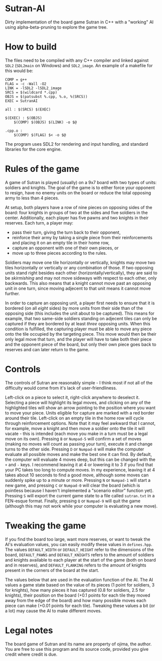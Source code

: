 # Sutran-AI
Dirty implementation of the board game Sutran in C++ with a "working" AI using alpha-beta-pruning to explore the game tree.

# How to build

The files need to be compiled with any C++ compiler and linked against `SDL2` (`SDL2main` on Windows) and `SDL2_image`. An example of a makefile for this would be:

    COMP = g++
    FLAG = -c -Wall -O2
    LINK = -lSDL2 -lSDL2_image
    SRCS = $(wildcard *.cpp)
    OBJS = $(patsubst %.cpp, %.o, %(SRCS))
    EXEC = SutranAI
    
    all : $(SRCS) $(EXEC)
    
    $(EXEC) : $(OBJS)
        $(COMP) $(OBJS) $(LINK) -o $@
    
    .cpp.o :
        $(COMP) $(FLAG) $< -o $@
 
 The program uses SDL2 for rendering and input handling, and standard libraries for the core engine.
 
 # Rules of the game
 
 A game of Sutran is played (usually) on a 9x7 board with two types of units: soldiers and knights. The goal of the game is to either force your opponent to resign, have no enemy units on the board or reduce the total opposing army to less than 4 pieces.
 
 At setup, both players have a row of nine pieces on opposing sides of the board: four knights in groups of two at the sides and five soldiers in the center. Additionally, each player has five pawns and two knights in their reserves. Each turn, a player may:
 
 - pass their turn, giving the turn back to their opponent,
 - reinforce their army by taking a single piece from their reinforcements and placing it on an empty tile in their home row,
 - capture an opponent with one of their own pieces, or
 - move up to three pieces according to the rules.

Soldiers may move one tile horizontally or vertically, knights may move two tiles horizontally or vertically or any combination of those. If two opposing units stand right besides each other (horizontally/vertically), they are said to be *skirmishing* and may not move sideways with respect to each other, only backwards. This also means that a knight cannot move past an opposing unit in one turn, since moving adjecent to that unit means it cannot move further.

In order to capture an opposing unit, a player first needs to ensure that it is bordered (on all _eight_ sides) by more units from their side than of the opposing side (this includes the unit about to be captured). This means for example, that two same-side soldiers standing on adjecent tiles can only be captured if they are bordered by at least _three_ opposing units. When this condition is fulfilled, the capturing player must be able to move any piece onto the tile occupied by the targeting piece. This move would then be their only legal move that turn, and the player will have to take both their piece and the opponent piece of the board, but only their own piece goes back to reserves and can later return to the game.

# Controls

The controls of Sutran are reasonably simple - I think most if not all of the difficulty would come from it's lack of user-friendliness.

Left-click on a piece to select it, right-click anywhere to deselect it. Selecting a piece will highlight its legal moves, and clicking on any of the highlighted tiles will show an arrow pointing to the position where you want to move your piece. Units eligible for capture are marked with a red border around their tile. Left-click on an empty tile in the home row will cycle through reinforcement options. Note that it may feel awkward that I cannot, for example, move a knight and then move a soldier onto the tile it will vacate - this is intended (each move you make in a turn must be a legal move on its own).
Pressing `B` or `Numpad-5` will confirm a set of moves (making no moves will count as passing your turn), execute it and change turns to the other side.
Pressing `D` or `Numpad-8` will make the computer evaluate all possible moves and make the best one it can find. By default, the computer will evaluate 4 moves deep, but this can be changed with the `+` and `-` keys. I recommend leaving it at 4 or lowering it to 3 if you find that your PC takes too long to compute moves. In my experience, leaving it at 4 takes about 10 seconds to find a good move, although some moves can suddenly spike up to a minute or more.
Pressing `N` or `Numpad-1` will start a new game, and pressing `C` or `Numpad-0` will clear the board (which is pointless because I haven't implemented a "scenario editor" function yet).
Pressing `S` will export the current game state to a file called `sutran.txt` in a FEN-esque format.
Finally, pressing `Q` or `Numpad-9` will quit the game (although this may not work while your computer is evaluating a new move).

# Tweaking the game

If you find the board too large, want more reserves, or want to tweak the AI's evaluation values, you can easily modify these values in `defines.hpp`. The values `DEFAULT_WIDTH` or `DEFAULT_HEIGHT` refer to the dimensions of the board, `DEFAULT_PAWNS` and `DEFAULT_KNIGHTS` refers to the amount of soldiers and knights available to each player at the start of the game (both on board and in reserves), and `DEFAULT_FLANKING` refers to the amount of knights present in the corners of the board at the start.

The values below that are used in the evaluation function of the AI. The AI values a game state based on the value of its pieces (1 point for soldiers, 3 for knights), how many pieces it has captured (0.8 for soldiers, 2.5 for knights), their position on the board (+0.1 points for each tile they moved away from the edge of the board) and how many possible moves each piece can make (+0.01 points for each tile). Tweaking these values a bit (or a lot) may cause the AI to make different moves.

# Legal notes

The board game of Sutran and its name are property of ojima, the author.
You are free to use this program and its source code, provided you give credit where credit is due.
